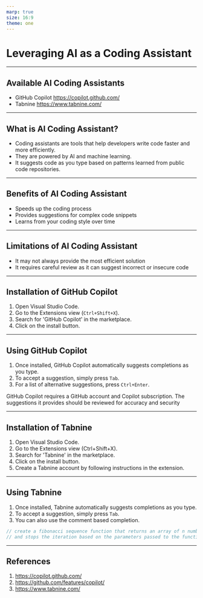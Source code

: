 ```yaml
---
marp: true
size: 16:9
theme: one
---
```


# Leveraging AI as a Coding Assistant

---

## Available AI Coding Assistants

- GitHub Copilot https://copilot.github.com/
- Tabnine https://www.tabnine.com/

---

## What is AI Coding Assistant?

- Coding assistants are tools that help developers write code faster and more efficiently.
- They are powered by AI and machine learning.
- It suggests code as you type based on patterns learned from public code repositories.

---

## Benefits of AI Coding Assistant

- Speeds up the coding process
- Provides suggestions for complex code snippets
- Learns from your coding style over time

---

## Limitations of AI Coding Assistant

- It may not always provide the most efficient solution
- It requires careful review as it can suggest incorrect or insecure code

---

## Installation of GitHub Copilot

1. Open Visual Studio Code.
2. Go to the Extensions view (`Ctrl+Shift+X`).
3. Search for 'GitHub Copilot' in the marketplace.
4. Click on the install button.

---

## Using GitHub Copilot

1. Once installed, GitHub Copilot automatically suggests completions as you type.
2. To accept a suggestion, simply press `Tab`.
3. For a list of alternative suggestions, press `Ctrl+Enter`.

GitHub Copilot requires a GitHub account and Copilot subscription. The suggestions it provides should be reviewed for accuracy and security

---

## Installation of Tabnine

1. Open Visual Studio Code.
2. Go to the Extensions view (Ctrl+Shift+X).
3. Search for 'Tabnine' in the marketplace.
4. Click on the install button.
5. Create a Tabnine account by following instructions in the extension.

---

## Using Tabnine

1. Once installed, Tabnine automatically suggests completions as you type.
2. To accept a suggestion, simply press `Tab`.
3. You can also use the comment based completion.

```js
// create a fibonacci sequence function that returns an array of n numbers
// and stops the iteration based on the parameters passed to the function
```

---

## References

1. https://copilot.github.com/
2. https://github.com/features/copilot/
3. https://www.tabnine.com/
